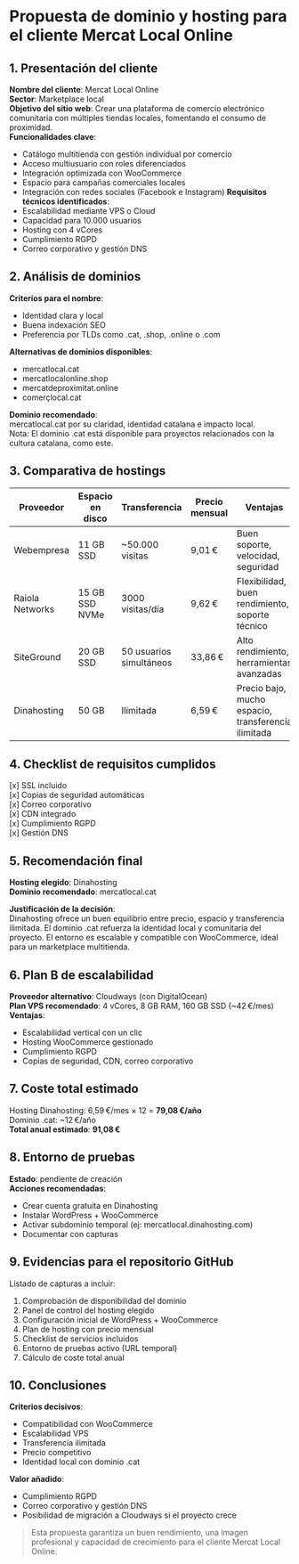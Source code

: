 # Propuesta de dominio y hosting para el cliente Mercat Local Online

## 1. Presentación del cliente

**Nombre del cliente**: Mercat Local Online  
**Sector**: Marketplace local  
**Objetivo del sitio web**: Crear una plataforma de comercio electrónico comunitaria con múltiples tiendas locales, fomentando el consumo de proximidad.  
**Funcionalidades clave**:
  - Catálogo multitienda con gestión individual por comercio
  - Acceso multiusuario con roles diferenciados
  - Integración optimizada con WooCommerce
  - Espacio para campañas comerciales locales
  - Integración con redes sociales (Facebook e Instagram)
**Requisitos técnicos identificados**:
  - Escalabilidad mediante VPS o Cloud
  - Capacidad para 10.000 usuarios
  - Hosting con 4 vCores
  - Cumplimiento RGPD
  - Correo corporativo y gestión DNS

## 2. Análisis de dominios

**Criterios para el nombre**:
  - Identidad clara y local
  - Buena indexación SEO
  - Preferencia por TLDs como .cat, .shop, .online o .com

**Alternativas de dominios disponibles**:
  - mercatlocal.cat
  - mercatlocalonline.shop
  - mercatdeproximitat.online
  - comerçlocal.cat

**Dominio recomendado**:  
  mercatlocal.cat por su claridad, identidad catalana e impacto local.  
  Nota: El dominio .cat está disponible para proyectos relacionados con la cultura catalana, como este.

## 3. Comparativa de hostings

| Proveedor        | Espacio en disco | Transferencia         | Precio mensual | Ventajas                                        | Desventajas                              |
|------------------|------------------|------------------------|----------------|------------------------------------------------|-------------------------------------------|
| Webempresa       | 11 GB SSD        | ~50.000 visitas        | 9,01 €         | Buen soporte, velocidad, seguridad             | Espacio limitado, escalabilidad costosa   |
| Raiola Networks  | 15 GB SSD NVMe   | 3000 visitas/día       | 9,62 €         | Flexibilidad, buen rendimiento, soporte técnico| Transferencia limitada, precio medio      |
| SiteGround       | 20 GB SSD        | 50 usuarios simultáneos| 33,86 €        | Alto rendimiento, herramientas avanzadas       | Renovación cara, sin staging en plan básico|
| Dinahosting      | 50 GB            | Ilimitada              | 6,59 €         | Precio bajo, mucho espacio, transferencia ilimitada | No especifica RAM ni CPU             |

## 4. Checklist de requisitos cumplidos

[x] SSL incluido  
[x] Copias de seguridad automáticas  
[x] Correo corporativo  
[x] CDN integrado  
[x] Cumplimiento RGPD  
[x] Gestión DNS  

## 5. Recomendación final

**Hosting elegido**: Dinahosting  
**Dominio recomendado**: mercatlocal.cat  

**Justificación de la decisión**:  
Dinahosting ofrece un buen equilibrio entre precio, espacio y transferencia ilimitada. El dominio .cat refuerza la identidad local y comunitaria del proyecto. El entorno es escalable y compatible con WooCommerce, ideal para un marketplace multitienda.

## 6. Plan B de escalabilidad

**Proveedor alternativo**: Cloudways (con DigitalOcean)  
**Plan VPS recomendado**: 4 vCores, 8 GB RAM, 160 GB SSD (~42 €/mes)  
**Ventajas**:
  - Escalabilidad vertical con un clic
  - Hosting WooCommerce gestionado
  - Cumplimiento RGPD
  - Copias de seguridad, CDN, correo corporativo

## 7. Coste total estimado

Hosting Dinahosting: 6,59 €/mes × 12 = **79,08 €/año**  
Dominio .cat: ~12 €/año  
**Total anual estimado**: **91,08 €**

## 8. Entorno de pruebas

**Estado**: pendiente de creación  
**Acciones recomendadas**:
  - Crear cuenta gratuita en Dinahosting
  - Instalar WordPress + WooCommerce
  - Activar subdominio temporal (ej: mercatlocal.dinahosting.com)
  - Documentar con capturas

## 9. Evidencias para el repositorio GitHub

Listado de capturas a incluir:

1. Comprobación de disponibilidad del dominio
2. Panel de control del hosting elegido
3. Configuración inicial de WordPress + WooCommerce
4. Plan de hosting con precio mensual
5. Checklist de servicios incluidos
6. Entorno de pruebas activo (URL temporal)
7. Cálculo de coste total anual

## 10. Conclusiones

**Criterios decisivos**:
  - Compatibilidad con WooCommerce
  - Escalabilidad VPS
  - Transferencia ilimitada
  - Precio competitivo
  - Identidad local con dominio .cat

**Valor añadido**:
  - Cumplimiento RGPD
  - Correo corporativo y gestión DNS
  - Posibilidad de migración a Cloudways si el proyecto crece

> Esta propuesta garantiza un buen rendimiento, una imagen profesional y capacidad de crecimiento para el cliente Mercat Local Online.
